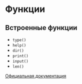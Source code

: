 # Функции
## Встроенные функции
* `type()`
* `help()`
* `dir()`
* `print()`
* `input()`
* `len()`

[Официальная документация](https://docs.python.org/3/library/functions.html)